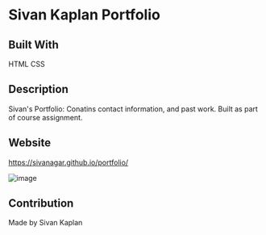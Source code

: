 # Sivan Kaplan Portfolio

## Built With
HTML
CSS

## Description
Sivan's Portfolio: Conatins contact information, and past work. 
Built as part of course assignment. 

## Website
https://sivanagar.github.io/portfolio/

![image](https://user-images.githubusercontent.com/70772763/129469779-240e94b7-51eb-4d2d-acf0-83887cef45f0.png)


## Contribution
Made by Sivan Kaplan

